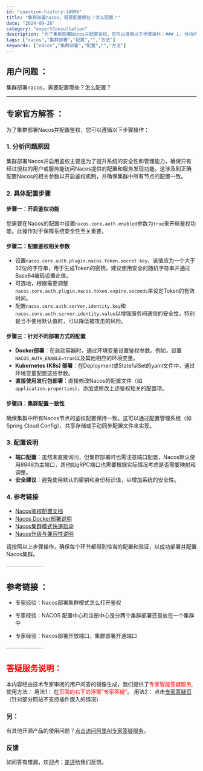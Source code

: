 ```yaml
---
id: "question-history-14996"
title: "集群部署nacos，需要配置哪些？怎么配置？"
date: "2024-09-26"
category: "expertConsultation"
description: "为了集群部署Nacos并配置鉴权，您可以遵循以下步骤操作：### 1. 分析问题原因集群部署Nacos并启用鉴权主要是为了提升系统的安全性和管理能力，确保只有经过授权的用户或服务能访问Nacos提供的配置和服务发现功能。这涉及到正确配置Nacos的相关参数以开启鉴权机制，并确保集群中所有节点的配置一"
tags: ["nacos","集群部署","配置","","方法"]
keywords: ["nacos","集群部署","配置","","方法"]
---
```


## 用户问题 ： 
 集群部署nacos，需要配置哪些？怎么配置？  

---------------
## 专家官方解答 ：

为了集群部署Nacos并配置鉴权，您可以遵循以下步骤操作：

### 1. 分析问题原因
集群部署Nacos并启用鉴权主要是为了提升系统的安全性和管理能力，确保只有经过授权的用户或服务能访问Nacos提供的配置和服务发现功能。这涉及到正确配置Nacos的相关参数以开启鉴权机制，并确保集群中所有节点的配置一致。

### 2. 具体配置步骤

#### 步骤一：开启鉴权功能
您需要在Nacos的配置中设置`nacos.core.auth.enabled`参数为`true`来开启鉴权功能。此操作对于保障系统安全性至关重要。

#### 步骤二：配置鉴权相关参数
- 设置`nacos.core.auth.plugin.nacos.token.secret.key`，该值应为一个大于32位的字符串，用于生成Token的密钥，建议使用安全的随机字符串并通过Base64编码设置此值。
- 可选地，根据需要调整`nacos.core.auth.plugin.nacos.token.expire.seconds`来设定Token的有效时间。
- 配置`nacos.core.auth.server.identity.key`和`nacos.core.auth.server.identity.value`以增强服务间通信的安全性，特别是当不使用默认值时，可以降低被攻击的风险。

#### 步骤三：针对不同部署方式的配置
- **Docker部署**：在启动容器时，通过环境变量设置鉴权参数。例如，设置`NACOS_AUTH_ENABLE=true`以及其他相应的环境变量。
- **Kubernetes (K8s) 部署**：在Deployment或StatefulSet的yaml文件中，通过环境变量配置这些参数。
- **直接使用发行包部署**：直接修改Nacos的配置文件（如`application.properties`），添加或修改上述鉴权相关的配置项。

#### 步骤四：集群配置一致性
确保集群中所有Nacos节点的鉴权配置保持一致。这可以通过配置管理系统（如Spring Cloud Config）、共享存储或手动同步配置文件来实现。

### 3. 配置说明
- **端口配置**：虽然未直接询问，但集群部署时也需注意端口配置，Nacos默认使用8848为主端口，其他如gRPC端口也需要根据实际情况考虑是否需要映射和调整。
- **安全建议**：避免使用默认的密钥和身份标识值，以增加系统的安全性。

### 4. 参考链接
- [Nacos鉴权配置文档](https://nacos.io/docs/latest/guide/user/auth/)
- [Nacos Docker部署说明](https://github.com/nacos-group/nacos-docker)
- [Nacos集群模式快速启动](https://nacos.io/docs/latest/guide/admin/cluster-mode-quick-start/)
- [Nacos升级与兼容性说明](https://nacos.io/docs/latest/upgrading/200-compatibility/)

请按照以上步骤操作，确保每个环节都得到恰当的配置和验证，以成功部署并配置Nacos集群。


<font color="#949494">---------------</font> 


## 参考链接 ：

* 专家经验：Nacos部署集群模式怎么打开鉴权 
 
 * 专家经验：NACOS 配置中心和注册中心是分两个集群部署还是放在一个集群中 
 
 * 专家经验：Nacos部署开放端口，集群部署开通端口 


 <font color="#949494">---------------</font> 
 


## <font color="#FF0000">答疑服务说明：</font> 

本内容经由技术专家审阅的用户问答的镜像生成，我们提供了<font color="#FF0000">专家智能答疑服务</font>,使用方法：
用法1： 在<font color="#FF0000">页面的右下的浮窗”专家答疑“</font>。
用法2： 点击[专家答疑页](https://answer.opensource.alibaba.com/docs/intro)（针对部分网站不支持插件嵌入的情况）
### 另：


有其他开源产品的使用问题？[点击访问阿里AI专家答疑服务](https://answer.opensource.alibaba.com/docs/intro)。
### 反馈
如问答有错漏，欢迎点：[差评](https://ai.nacos.io/user/feedbackByEnhancerGradePOJOID?enhancerGradePOJOId=15049)给我们反馈。
